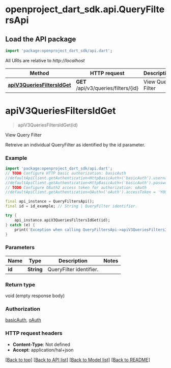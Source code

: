 # openproject_dart_sdk.api.QueryFiltersApi

## Load the API package
```dart
import 'package:openproject_dart_sdk/api.dart';
```

All URIs are relative to *http://localhost*

Method | HTTP request | Description
------------- | ------------- | -------------
[**apiV3QueriesFiltersIdGet**](QueryFiltersApi.md#apiv3queriesfiltersidget) | **GET** /api/v3/queries/filters/{id} | View Query Filter


# **apiV3QueriesFiltersIdGet**
> apiV3QueriesFiltersIdGet(id)

View Query Filter

Retreive an individual QueryFilter as identified by the id parameter.

### Example
```dart
import 'package:openproject_dart_sdk/api.dart';
// TODO Configure HTTP basic authorization: basicAuth
//defaultApiClient.getAuthentication<HttpBasicAuth>('basicAuth').username = 'YOUR_USERNAME'
//defaultApiClient.getAuthentication<HttpBasicAuth>('basicAuth').password = 'YOUR_PASSWORD';
// TODO Configure OAuth2 access token for authorization: oAuth
//defaultApiClient.getAuthentication<OAuth>('oAuth').accessToken = 'YOUR_ACCESS_TOKEN';

final api_instance = QueryFiltersApi();
final id = id_example; // String | QueryFilter identifier.

try {
    api_instance.apiV3QueriesFiltersIdGet(id);
} catch (e) {
    print('Exception when calling QueryFiltersApi->apiV3QueriesFiltersIdGet: $e\n');
}
```

### Parameters

Name | Type | Description  | Notes
------------- | ------------- | ------------- | -------------
 **id** | **String**| QueryFilter identifier. | 

### Return type

void (empty response body)

### Authorization

[basicAuth](../README.md#basicAuth), [oAuth](../README.md#oAuth)

### HTTP request headers

 - **Content-Type**: Not defined
 - **Accept**: application/hal+json

[[Back to top]](#) [[Back to API list]](../README.md#documentation-for-api-endpoints) [[Back to Model list]](../README.md#documentation-for-models) [[Back to README]](../README.md)

